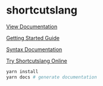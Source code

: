 # shortcutslang

[View Documentation](https://pfgithub.github.io/shortcutslang/)

[Getting Started Guide](https://pfgithub.github.io/shortcutslang/gettingstarted.html)

[Syntax Documentation](https://pfgithub.github.io/shortcutslang/syntax.html)

[Try Shortcutslang Online](https://pfgithub.github.io/shortcutslang/tryit)

```bash
yarn install
yarn docs # generate documentation
```

